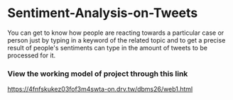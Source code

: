 # Sentiment-Analysis-on-Tweets
You can get to know how people are reacting towards a particular case or person just by typing in a keyword of the related topic and to get a precise result of people's sentiments can type in the amount of tweets to be processed for it.
### View the working model of project through this link
https://4fnfskukez03fof3m4swta-on.drv.tw/dbms26/web1.html
